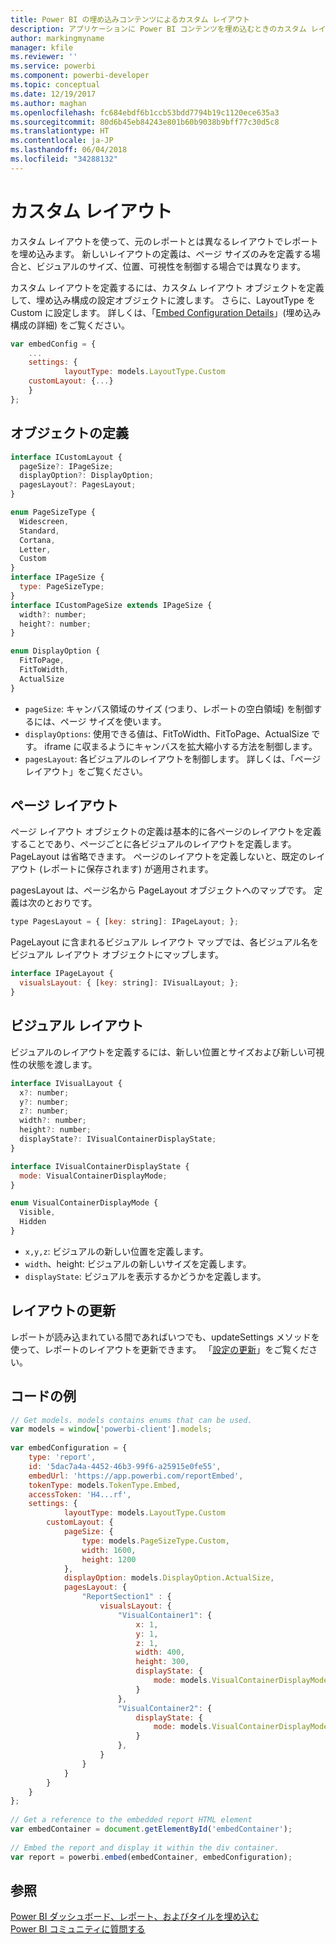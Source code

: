 ```yaml
---
title: Power BI の埋め込みコンテンツによるカスタム レイアウト
description: アプリケーションに Power BI コンテンツを埋め込むときのカスタム レイアウトについて説明します。
author: markingmyname
manager: kfile
ms.reviewer: ''
ms.service: powerbi
ms.component: powerbi-developer
ms.topic: conceptual
ms.date: 12/19/2017
ms.author: maghan
ms.openlocfilehash: fc684ebdf6b1ccb53bdd7794b19c1120ece635a3
ms.sourcegitcommit: 80d6b45eb84243e801b60b9038b9bff77c30d5c8
ms.translationtype: HT
ms.contentlocale: ja-JP
ms.lasthandoff: 06/04/2018
ms.locfileid: "34288132"
---
```

# <a name="custom-layouts"></a>カスタム レイアウト


カスタム レイアウトを使って、元のレポートとは異なるレイアウトでレポートを埋め込みます。 新しいレイアウトの定義は、ページ サイズのみを定義する場合と、ビジュアルのサイズ、位置、可視性を制御する場合では異なります。

カスタム レイアウトを定義するには、カスタム レイアウト オブジェクトを定義して、埋め込み構成の設定オブジェクトに渡します。 さらに、LayoutType を Custom に設定します。 詳しくは、「[Embed Configuration Details](https://github.com/Microsoft/PowerBI-JavaScript/wiki/Embed-Configuration-Details)」(埋め込み構成の詳細) をご覧ください。

```javascript
var embedConfig = {
    ...
    settings: {
            layoutType: models.LayoutType.Custom
    customLayout: {...}
    }
};
```

## <a name="object-definition"></a>オブジェクトの定義

```javascript
interface ICustomLayout {
  pageSize?: IPageSize;
  displayOption?: DisplayOption;
  pagesLayout?: PagesLayout;
}

enum PageSizeType {
  Widescreen,
  Standard,
  Cortana,
  Letter,
  Custom
}
interface IPageSize {
  type: PageSizeType;
}
interface ICustomPageSize extends IPageSize {
  width?: number;
  height?: number;
}

enum DisplayOption {
  FitToPage,
  FitToWidth,
  ActualSize
}
```

- `pageSize`: キャンバス領域のサイズ (つまり、レポートの空白領域) を制御するには、ページ サイズを使います。
- `displayOptions`: 使用できる値は、FitToWidth、FitToPage、ActualSize です。 iframe に収まるようにキャンバスを拡大縮小する方法を制御します。
- `pagesLayout`: 各ビジュアルのレイアウトを制御します。 詳しくは、「ページ レイアウト」をご覧ください。

## <a name="pages-layout"></a>ページ レイアウト

ページ レイアウト オブジェクトの定義は基本的に各ページのレイアウトを定義することであり、ページごとに各ビジュアルのレイアウトを定義します。
PageLayout は省略できます。 ページのレイアウトを定義しないと、既定のレイアウト (レポートに保存されます) が適用されます。

pagesLayout は、ページ名から PageLayout オブジェクトへのマップです。 定義は次のとおりです。

```javascript
type PagesLayout = { [key: string]: IPageLayout; };
```

PageLayout に含まれるビジュアル レイアウト マップでは、各ビジュアル名をビジュアル レイアウト オブジェクトにマップします。

```javascript
interface IPageLayout {
  visualsLayout: { [key: string]: IVisualLayout; };
}
```

## <a name="visual-layout"></a>ビジュアル レイアウト

ビジュアルのレイアウトを定義するには、新しい位置とサイズおよび新しい可視性の状態を渡します。

```javascript
interface IVisualLayout {
  x?: number;
  y?: number;
  z?: number;
  width?: number;
  height?: number;
  displayState?: IVisualContainerDisplayState;
}

interface IVisualContainerDisplayState {
  mode: VisualContainerDisplayMode;
}

enum VisualContainerDisplayMode {
  Visible,
  Hidden
}
```

- `x,y,z`: ビジュアルの新しい位置を定義します。
- `width`、height: ビジュアルの新しいサイズを定義します。
- `displayState`: ビジュアルを表示するかどうかを定義します。


## <a name="update-layout"></a>レイアウトの更新

レポートが読み込まれている間であればいつでも、updateSettings メソッドを使って、レポートのレイアウトを更新できます。 「[設定の更新](https://github.com/Microsoft/PowerBI-JavaScript/wiki/Update-Settings)」をご覧ください。

## <a name="code-example"></a>コードの例

```javascript
// Get models. models contains enums that can be used.
var models = window['powerbi-client'].models;
    
var embedConfiguration = {
    type: 'report',
    id: '5dac7a4a-4452-46b3-99f6-a25915e0fe55',
    embedUrl: 'https://app.powerbi.com/reportEmbed',
    tokenType: models.TokenType.Embed,
    accessToken: 'H4...rf',
    settings: {
            layoutType: models.LayoutType.Custom
        customLayout: {
            pageSize: {
                type: models.PageSizeType.Custom,
                width: 1600,
                height: 1200
            },
            displayOption: models.DisplayOption.ActualSize,
            pagesLayout: {
                "ReportSection1" : {
                    visualsLayout: {
                        "VisualContainer1": {
                            x: 1,
                            y: 1,
                            z: 1,
                            width: 400,
                            height: 300,
                            displayState: {
                                mode: models.VisualContainerDisplayMode.Visible
                            }
                        },
                        "VisualContainer2": {
                            displayState: {
                                mode: models.VisualContainerDisplayMode.Hidden
                            }
                        },
                    }
                }
            }
        }
    }
};
     
// Get a reference to the embedded report HTML element
var embedContainer = document.getElementById('embedContainer');
 
// Embed the report and display it within the div container.
var report = powerbi.embed(embedContainer, embedConfiguration);

```


## <a name="see-also"></a>参照

[Power BI ダッシュボード、レポート、およびタイルを埋め込む](embedding-content.md)   
[Power BI コミュニティに質問する](https://community.powerbi.com/)

